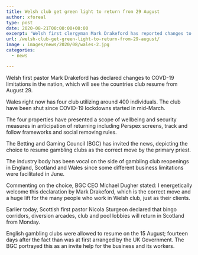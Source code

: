 ```yaml
---
title: Welsh club get green light to return from 29 August
author: xforeal 
type: post
date: 2020-08-21T00:00:00+00:00
excerpt: 'Welsh first clergyman Mark Drakeford has reported changes to COVD-19 limitations in the nation, which will see the countries gambling clubs return from August 29 '
url: /welsh-club-get-green-light-to-return-from-29-august/
image : images/news/2020/08/wales-2.jpg
categories:
  - news

---
```

Welsh first pastor Mark Drakeford has declared changes to COVD-19 limitations in the nation, which will see the countries club resume from August 29. 

Wales right now has four club utilizing around 400 individuals. The club have been shut since COVID-19 lockdowns started in mid-March. 

The four properties have presented a scope of wellbeing and security measures in anticipation of returning including Perspex screens, track and follow frameworks and social removing rules. 

The Betting and Gaming Council (BGC) has invited the news, depicting the choice to resume gambling clubs as the correct move by the primary priest. 

The industry body has been vocal on the side of gambling club reopenings in England, Scotland and Wales since some different business limitations were facilitated in June. 

Commenting on the choice, BGC CEO Michael Dugher stated: I energetically welcome this declaration by Mark Drakeford, which is the correct move and a huge lift for the many people who work in Welsh club, just as their clients. 

Earlier today, Scottish first pastor Nicola Sturgeon declared that bingo corridors, diversion arcades, club and pool lobbies will return in Scotland from Monday. 

English gambling clubs were allowed to resume on the 15 August; fourteen days after the fact than was at first arranged by the UK Government. The BGC portrayed this as an invite help for the business and its workers.